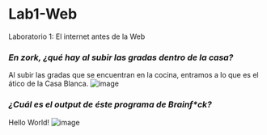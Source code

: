# Lab1-Web
 Laboratorio 1: El internet antes de la Web

### _En zork, ¿qué hay al subir las gradas dentro de la casa?_
 Al subir las gradas que se encuentran en la cocina, entramos a lo que es el ático de la Casa Blanca.
![image](https://user-images.githubusercontent.com/77988653/213079212-670f3b97-4a98-40d2-be4a-de4776bf1879.png)

### _¿Cuál es el output de éste programa de Brainf*ck?_
 Hello World!
![image](https://user-images.githubusercontent.com/77988653/213079608-d6f2c81c-0f40-4504-af08-a2de4a6172ca.png)
